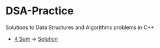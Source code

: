 # DSA-Practice
Solutions to Data Structures and Algorithms problems in C++
- [4 Sum](https://leetcode.com/problems/4sum/description/) → [Solution](4_sum.cpp)
